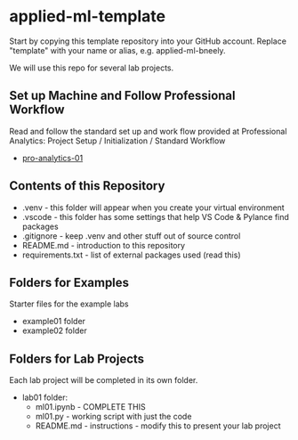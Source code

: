 # applied-ml-template

Start by copying this template repository into your GitHub account. Replace "template" with your name or alias, e.g. applied-ml-bneely.

We will use this repo for several lab projects. 

## Set up Machine and Follow Professional Workflow

Read and follow the standard set up and work flow provided at Professional Analytics: Project Setup / Initialization / Standard Workflow

- [pro-analytics-01](https://github.com/denisecase/pro-analytics-01)

## Contents of this Repository

- .venv - this folder will appear when you create your virtual environment
- .vscode - this folder has some settings that help VS Code & Pylance find packages
- .gitignore - keep .venv and other stuff out of source control
- README.md - introduction to this repository
- requirements.txt - list of external packages used (read this)

## Folders for Examples

Starter files for the example labs

- example01 folder
- example02 folder

## Folders for Lab Projects

Each lab project will be completed in its own folder.

- lab01 folder:
   - ml01.ipynb - COMPLETE THIS 
   - ml01.py - working script with just the code
   - README.md - instructions - modify this to present your lab project



